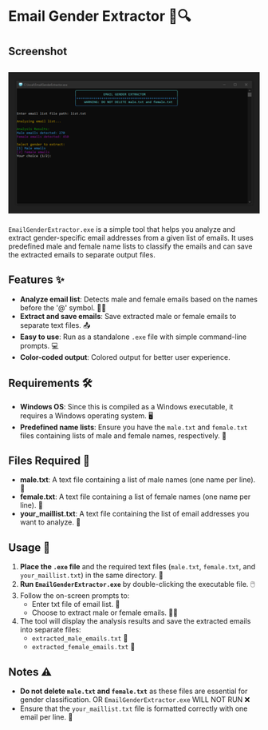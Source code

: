 # Email Gender Extractor 📧🔍

## Screenshot
![Screenshot](Screenshot.png)
--
`EmailGenderExtractor.exe` is a simple tool that helps you analyze and extract gender-specific email addresses from a given list of emails. It uses predefined male and female name lists to classify the emails and can save the extracted emails to separate output files.

## Features ✨

- **Analyze email list**: Detects male and female emails based on the names before the '@' symbol. 👦👧
- **Extract and save emails**: Save extracted male or female emails to separate text files. 📤
- **Easy to use**: Run as a standalone `.exe` file with simple command-line prompts. 💻
- **Color-coded output**: Colored output for better user experience. 

## Requirements 🛠️

- **Windows OS**: Since this is compiled as a Windows executable, it requires a Windows operating system. 🖥️
- **Predefined name lists**: Ensure you have the `male.txt` and `female.txt` files containing lists of male and female names, respectively. 📄

## Files Required 📂

- **male.txt**: A text file containing a list of male names (one name per line). 👨
- **female.txt**: A text file containing a list of female names (one name per line). 👩
- **your_maillist.txt**: A text file containing the list of email addresses you want to analyze. 📧

## Usage 🚀

1. **Place the `.exe` file** and the required text files (`male.txt`, `female.txt`, and `your_maillist.txt`) in the same directory. 📁
2. **Run `EmailGenderExtractor.exe`** by double-clicking the executable file. 🖱️
3. Follow the on-screen prompts to:
   - Enter txt file of email list. 📂
   - Choose to extract male or female emails. 👦👧
4. The tool will display the analysis results and save the extracted emails into separate files:
   - `extracted_male_emails.txt` 👨
   - `extracted_female_emails.txt` 👩

## Notes ⚠️

- **Do not delete `male.txt` and `female.txt`** as these files are essential for gender classification. OR `EmailGenderExtractor.exe` WILL NOT RUN ❌
- Ensure that the `your_maillist.txt` file is formatted correctly with one email per line. 📝





